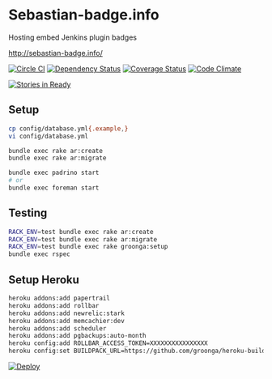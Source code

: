 # Sebastian-badge.info
Hosting embed Jenkins plugin badges

http://sebastian-badge.info/

[![Circle CI](https://circleci.com/gh/sue445/sebastian-badge/tree/master.svg?style=svg)](https://circleci.com/gh/sue445/sebastian-badge/tree/master)
[![Dependency Status](https://gemnasium.com/sue445/sebastian-badge.svg)](https://gemnasium.com/sue445/sebastian-badge)
[![Coverage Status](https://coveralls.io/repos/sue445/sebastian-badge/badge.svg)](https://coveralls.io/r/sue445/sebastian-badge)
[![Code Climate](https://codeclimate.com/github/sue445/sebastian-badge/badges/gpa.svg)](https://codeclimate.com/github/sue445/sebastian-badge)

[![Stories in Ready](https://badge.waffle.io/sue445/sebastian-badge.svg?label=ready&title=Ready)](http://waffle.io/sue445/sebastian-badge)

## Setup
```bash
cp config/database.yml{.example,}
vi config/database.yml

bundle exec rake ar:create
bundle exec rake ar:migrate

bundle exec padrino start
# or
bundle exec foreman start
```

## Testing
```bash
RACK_ENV=test bundle exec rake ar:create
RACK_ENV=test bundle exec rake ar:migrate
RACK_ENV=test bundle exec rake groonga:setup
bundle exec rspec
```

## Setup Heroku
```bash
heroku addons:add papertrail
heroku addons:add rollbar
heroku addons:add newrelic:stark
heroku addons:add memcachier:dev
heroku addons:add scheduler
heroku addons:add pgbackups:auto-month
heroku config:add ROLLBAR_ACCESS_TOKEN=XXXXXXXXXXXXXXXX
heroku config:set BUILDPACK_URL=https://github.com/groonga/heroku-buildpack-rroonga
```

[![Deploy](https://www.herokucdn.com/deploy/button.png)](https://heroku.com/deploy)
